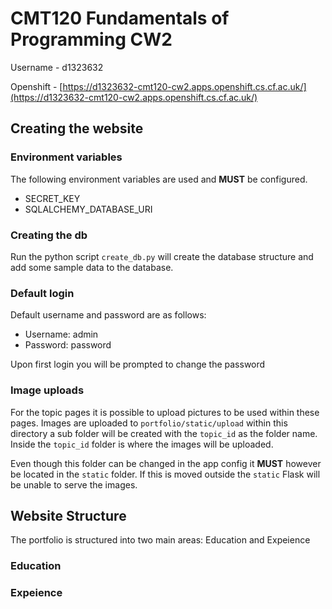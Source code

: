 # CMT120 Fundamentals of Programming CW2

Username - d1323632

Openshift - [https://d1323632-cmt120-cw2.apps.openshift.cs.cf.ac.uk/](https://d1323632-cmt120-cw2.apps.openshift.cs.cf.ac.uk/)

## Creating the website

### Environment variables

The following environment variables are used and **MUST** be configured.

- SECRET_KEY
- SQLALCHEMY_DATABASE_URI

### Creating the db

Run the python script `create_db.py` will create the database structure and add some sample data to the database.

### Default login

Default username and password are as follows:

- Username: admin
- Password: password

Upon first login you will be prompted to change the password

### Image uploads

For the topic pages it is possible to upload pictures to be used within these pages. Images are uploaded to `portfolio/static/upload` within this directory a sub folder will be created with the `topic_id` as the folder name. Inside the `topic_id` folder is where the images will be uploaded.

Even though this folder can be changed in the app config it **MUST** however be located in the `static` folder. If this is moved outside the `static` Flask will be unable to serve the images.

## Website Structure

The portfolio is structured into two main areas: Education and Expeience

### Education

### Expeience
